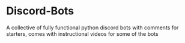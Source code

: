 # Discord-Bots
A collective of fully functional python discord bots with comments for starters, comes with instructional videos for some of the bots
